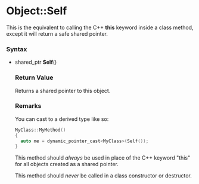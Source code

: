 # Object::Self
This is the equivalent to calling the C++ **this** keyword inside a class method, except it will return a safe shared pointer.

### Syntax

- shared_ptr<Object> **Self**()

### Return Value

Returns a shared pointer to this object.

### Remarks

You can cast to a derived type like so:
```c++
MyClass::MyMethod()
{
  auto me = dynamic_pointer_cast<MyClass>(Self());
}
```
This method should *always* be used in place of the C++ keyword "this" for all objects created as a shared pointer.

This method should *never* be called in a class constructor or destructor.

